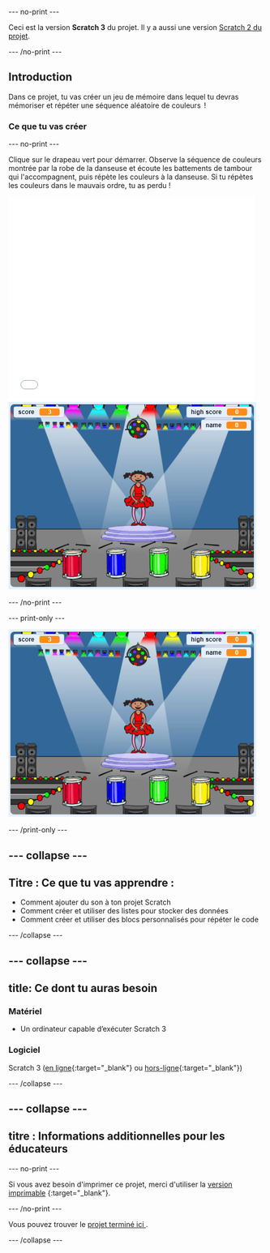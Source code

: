 \--- no-print \---

Ceci est la version **Scratch 3** du projet. Il y a aussi une version [Scratch 2 du projet](https://projects.raspberrypi.org/en/projects/memory-scratch2).

\--- /no-print \---

## Introduction

Dans ce projet, tu vas créer un jeu de mémoire dans lequel tu devras mémoriser et répéter une séquence aléatoire de couleurs  !

### Ce que tu vas créer

\--- no-print \---

Clique sur le drapeau vert pour démarrer. Observe la séquence de couleurs montrée par la robe de la danseuse et écoute les battements de tambour qui l'accompagnent, puis répète les couleurs à la danseuse. Si tu répètes les couleurs dans le mauvais ordre, tu as perdu !

<div class="scratch-preview">
  <iframe allowtransparency="true" width="485" height="402" src="//scratch.mit.edu/projects/embed/284452634/?autostart=false" frameborder="0" allowfullscreen scrolling="no" mark="crwd-mark"></iframe> <img src="images/screenshot.png" />
</div>

\--- /no-print \---

\--- print-only \---

![capture d'écran du jeu terminé](images/screenshot.png)

\--- /print-only \---

## \--- collapse \---

## Titre : Ce que tu vas apprendre :

+ Comment ajouter du son à ton projet Scratch
+ Comment créer et utiliser des listes pour stocker des données
+ Comment créer et utiliser des blocs personnalisés pour répéter le code

\--- /collapse \---

## \--- collapse \---

## title: Ce dont tu auras besoin

### Matériel

+ Un ordinateur capable d’exécuter Scratch 3

### Logiciel

Scratch 3 ([en ligne](https://rpf.io/scratchon){:target="_blank"} ou [hors-ligne](https://rpf.io/scratchoff){:target="_blank"})

\--- /collapse \---

## \--- collapse \---

## titre : Informations additionnelles pour les éducateurs

\--- no-print \---

Si vous avez besoin d'imprimer ce projet, merci d'utiliser la [version imprimable](https://projects.raspberrypi.org/en/projects/memory/print) {:target="_blank"}.

\--- /no-print \---

Vous pouvez trouver le [ projet terminé ici ](http://rpf.io/p/en/memory-get) .

\--- /collapse \---
